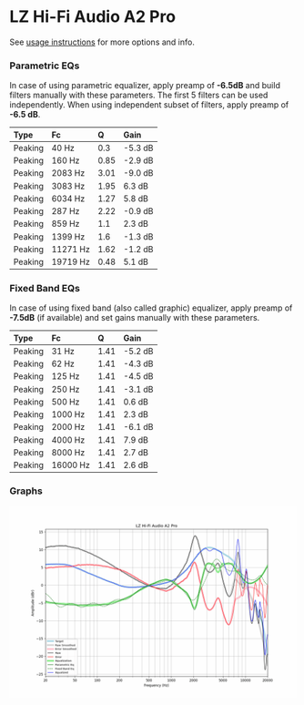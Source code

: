 # LZ Hi-Fi Audio A2 Pro
See [usage instructions](https://github.com/jaakkopasanen/AutoEq#usage) for more options and info.

### Parametric EQs
In case of using parametric equalizer, apply preamp of **-6.5dB** and build filters manually
with these parameters. The first 5 filters can be used independently.
When using independent subset of filters, apply preamp of **-6.5 dB**.

| Type    | Fc       |    Q | Gain    |
|:--------|:---------|:-----|:--------|
| Peaking | 40 Hz    | 0.3  | -5.3 dB |
| Peaking | 160 Hz   | 0.85 | -2.9 dB |
| Peaking | 2083 Hz  | 3.01 | -9.0 dB |
| Peaking | 3083 Hz  | 1.95 | 6.3 dB  |
| Peaking | 6034 Hz  | 1.27 | 5.8 dB  |
| Peaking | 287 Hz   | 2.22 | -0.9 dB |
| Peaking | 859 Hz   | 1.1  | 2.3 dB  |
| Peaking | 1399 Hz  | 1.6  | -1.3 dB |
| Peaking | 11271 Hz | 1.62 | -1.2 dB |
| Peaking | 19719 Hz | 0.48 | 5.1 dB  |

### Fixed Band EQs
In case of using fixed band (also called graphic) equalizer, apply preamp of **-7.5dB**
(if available) and set gains manually with these parameters.

| Type    | Fc       |    Q | Gain    |
|:--------|:---------|:-----|:--------|
| Peaking | 31 Hz    | 1.41 | -5.2 dB |
| Peaking | 62 Hz    | 1.41 | -4.3 dB |
| Peaking | 125 Hz   | 1.41 | -4.5 dB |
| Peaking | 250 Hz   | 1.41 | -3.1 dB |
| Peaking | 500 Hz   | 1.41 | 0.6 dB  |
| Peaking | 1000 Hz  | 1.41 | 2.3 dB  |
| Peaking | 2000 Hz  | 1.41 | -6.1 dB |
| Peaking | 4000 Hz  | 1.41 | 7.9 dB  |
| Peaking | 8000 Hz  | 1.41 | 2.7 dB  |
| Peaking | 16000 Hz | 1.41 | 2.6 dB  |

### Graphs
![](./LZ%20Hi-Fi%20Audio%20A2%20Pro.png)